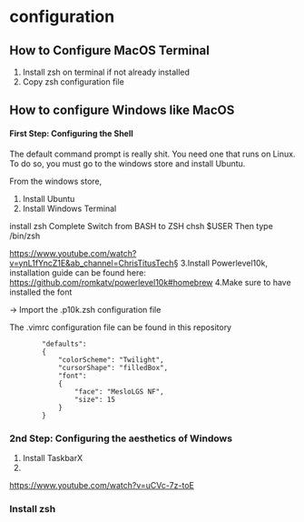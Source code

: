 # configuration


## How to Configure MacOS Terminal
1. Install zsh on terminal if not already installed
2. Copy zsh configuration file
## How to configure Windows like MacOS

#### First Step: Configuring the Shell
The default command prompt is really shit. You need one that runs on Linux. To do so,
you must go to the windows store and install Ubuntu.

From the windows store,
1. Install Ubuntu
2. Install Windows Terminal


install zsh
Complete Switch from BASH to ZSH
chsh $USER
Then type /bin/zsh

https://www.youtube.com/watch?v=ynL1fYncZ1E&ab_channel=ChrisTitusTech§
3.Install Powerlevel10k, installation guide can be found here:  https://github.com/romkatv/powerlevel10k#homebrew
4.Make sure to have installed the font

-> Import the .p10k.zsh configuration file

The .vimrc configuration file can be found in this repository
```
        "defaults":
        {
            "colorScheme": "Twilight",
            "cursorShape": "filledBox",
            "font":
            {
                "face": "MesloLGS NF",
                "size": 15
            }
        }
```    


### 2nd Step: Configuring the aesthetics of Windows

1. Install TaskbarX
2. 
https://www.youtube.com/watch?v=uCVc-7z-toE


### Install zsh
